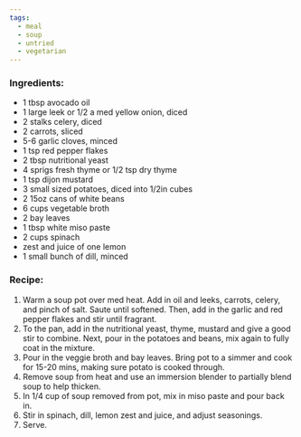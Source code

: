 ```yaml
---
tags:
  - meal
  - soup
  - untried
  - vegetarian
---
```

### Ingredients:
- 1 tbsp avocado oil 
- 1 large leek or 1/2 a med yellow onion, diced
- 2 stalks celery, diced
- 2 carrots, sliced 
- 5-6 garlic cloves, minced
- 1 tsp red pepper flakes
- 2 tbsp nutritional yeast
- 4 sprigs fresh thyme or 1/2 tsp dry thyme
- 1 tsp dijon mustard
- 3 small sized potatoes, diced into 1/2in cubes
- 2 15oz cans of white beans
- 6 cups vegetable broth
- 2 bay leaves
- 1 tbsp white miso paste
- 2 cups spinach
- zest and juice of one lemon
- 1 small bunch of dill, minced

### Recipe:
1. Warm a soup pot over med heat. Add in oil and leeks, carrots, celery, and pinch of salt. Saute until softened. Then, add in the garlic and red pepper flakes and stir until fragrant. 
2. To the pan, add in the nutritional yeast, thyme, mustard and give a good stir to combine. Next, pour in the potatoes and beans, mix again to fully coat in the mixture. 
3. Pour in the veggie broth and bay leaves. Bring pot to a simmer and cook for 15-20 mins, making sure potato is cooked through. 
4. Remove soup from heat and use an immersion blender to partially blend soup to help thicken. 
5. In 1/4 cup of soup removed from pot, mix in miso paste and pour back in. 
6. Stir in spinach, dill, lemon zest and juice, and adjust seasonings. 
7. Serve. 